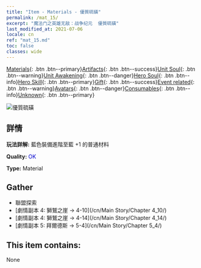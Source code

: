```yaml
---
title: "Item - Materials - 優質硫磺"
permalink: /mat_15/
excerpt: "魔法门之英雄无敌：战争纪元  優質硫磺"
last_modified_at: 2021-07-06
locale: cn
ref: "mat_15.md"
toc: false
classes: wide
---
```

 [Materials](/ItemsCN/){: .btn .btn--primary}[Artifacts](/ItemsCN/Artifacts/){: .btn .btn--success}[Unit Soul](/ItemsCN/UnitSoul/){: .btn .btn--warning}[Unit Awakening](/ItemsCN/UnitAwakening/){: .btn .btn--danger}[Hero Soul](/ItemsCN/HeroSoul/){: .btn .btn--info}[Hero Skill](/ItemsCN/HeroSkill/){: .btn .btn--primary}[Gift](/ItemsCN/Gift/){: .btn .btn--success}[Event related](/ItemsCN/Events/){: .btn .btn--warning}[Avatars](/ItemsCN/Avatars/){: .btn .btn--danger}[Consumables](/ItemsCN/Consumables/){: .btn .btn--info}[Unknown](/ItemsCN/Unknown/){: .btn .btn--primary}

 ![優質硫磺](/images/t/i_cailiao_liuhuang1.png)

## 詳情
 **玩法詳解:** 藍色裝備進階至藍 +1 的普通材料

 **Quality:** <span style="color: #0000CD">OK</span>

 **Type:** Material

## Gather

*    聯盟探索 
*    [劇情副本 4: 獅鷲之崖 -> 4-10](/cn/Main Story/Chapter 4_10/) 
*    [劇情副本 4: 獅鷲之崖 -> 4-14](/cn/Main Story/Chapter 4_14/) 
*    [劇情副本 5: 拜爾德斯 -> 5-4](/cn/Main Story/Chapter 5_4/) 

## This item contains:

  None

